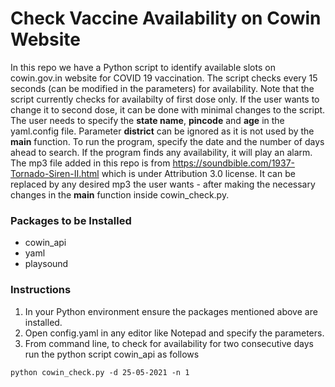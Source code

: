 # Check Vaccine Availability on Cowin Website
In this repo we have a Python script to identify available slots on cowin.gov.in website for COVID 19 vaccination. The script checks every 15 seconds (can be modified in the parameters) for availability. Note that the script currently checks for availabilty of first dose only. If the user wants to change it to second dose, it can be done with minimal changes to the script. The user needs to specify the **state name**, **pincode** and **age** in the yaml.config file. Parameter **district** can be ignored as it is not used by the **main** function. To run the program, specify the date and the number of days ahead to search. If the program finds any availability, it will play an alarm. The mp3 file added in this repo is from https://soundbible.com/1937-Tornado-Siren-II.html which is under Attribution 3.0 license. It can be replaced by any desired mp3 the user wants - after making the necessary changes in the **main** function inside cowin_check.py.

### Packages to be Installed
- cowin_api
- yaml
- playsound

### Instructions
1. In your Python environment ensure the packages mentioned above are installed.
2. Open config.yaml in any editor like Notepad and specify the parameters.
3. From command line, to check for availability for two consecutive days run the python script cowin_api as follows
```
python cowin_check.py -d 25-05-2021 -n 1
```

